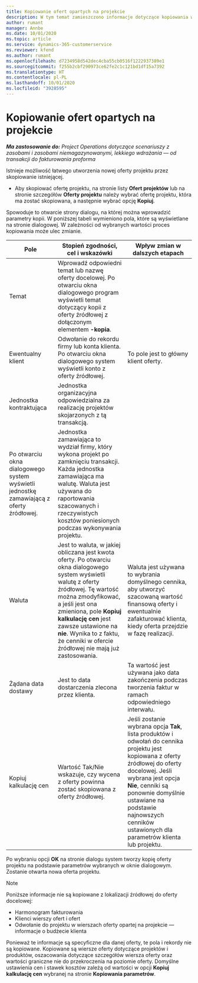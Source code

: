 ```yaml
---
title: Kopiowanie ofert opartych na projekcie
description: W tym temat zamieszczono informacje dotyczące kopiowania wierszy szansy sprzedaży opartych na produkcie w Project Operations.
author: rumant
manager: Annbe
ms.date: 10/01/2020
ms.topic: article
ms.service: dynamics-365-customerservice
ms.reviewer: kfend
ms.author: rumant
ms.openlocfilehash: d7234958d542dec4cba55cb0516f1222937389e1
ms.sourcegitcommit: f255b2cbf290973ce62fe2c1c121bd1df15a7392
ms.translationtype: HT
ms.contentlocale: pl-PL
ms.lasthandoff: 10/01/2020
ms.locfileid: "3928595"
---
```

# <a name="copy-project-based-quotes"></a>Kopiowanie ofert opartych na projekcie

_**Ma zastosowanie do:** Project Operations dotyczące scenariuszy z zasobami i zasobami niemagazynowanymi, lekkiego wdrażania — od transakcji do fakturowania proforma_

Istnieje możliwość łatwego utworzenia nowej oferty projektu przez skopiowanie istniejącej. 

- Aby skopiować ofertę projektu, na stronie listy **Ofert projektów** lub na stronie szczegółów **Oferty projektu** należy wybrać ofertę projektu, która ma zostać skopiowana, a następnie wybrać opcję **Kopiuj**.

Spowoduje to otwarcie strony dialogu, na której można wprowadzić parametry kopii. W poniższej tabeli wymieniono pola, które są wyświetlane na stronie dialogowej. W zależności od wybranych wartości proces kopiowania może ulec zmianie.

| **Pole** | **Stopień zgodności, cel i wskazówki** | **Wpływ zmian w dalszych etapach** |
| --- | --- | --- |
| Temat | Wprowadź odpowiedni temat lub nazwę oferty docelowej. Po otwarciu okna dialogowego program wyświetli temat dotyczący kopii z oferty źródłowej z dołączonym elementem **-kopia**. | |
| Ewentualny klient | Odwołanie do rekordu firmy lub konta klienta. Po otwarciu okna dialogowego system wyświetli konto z oferty źródłowej. | To pole jest to główny klient oferty. |
| Jednostka kontraktująca | Jednostka organizacyjna odpowiedzialna za realizację projektów skojarzonych z tą transakcją.
Po otwarciu okna dialogowego system wyświetli jednostkę zamawiającą z oferty źródłowej. | Jednostka zamawiająca to wydział firmy, który wykona projekt po zamknięciu transakcji. Każda jednostka zamawiająca ma walutę. Waluta jest używana do raportowania szacowanych i rzeczywistych kosztów poniesionych podczas wykonywania projektu. |
| Waluta | Jest to waluta, w jakiej obliczana jest kwota oferty. Po otwarciu okna dialogowego system wyświetli walutę z oferty źródłowej. Tę wartość można zmodyfikować, a jeśli jest ona zmieniona, pole **Kopiuj kalkulację cen** jest zawsze ustawione na **nie**. Wynika to z faktu, że cenniki w ofercie źródłowej nie mają już zastosowania. | Waluta jest używana to wybrania domyślnego cennika, aby utworzyć szacowaną wartość finansową oferty i ewentualnie zafakturować klienta, kiedy oferta przejdzie w fazę realizacji. |
| Żądana data dostawy | Jest to data dostarczenia zlecona przez klienta. | Ta wartość jest używana jako data zakończenia podczas tworzenia faktur w ramach odpowiedniego interwału. |
| Kopiuj kalkulację cen | Wartość Tak/Nie wskazuje, czy wycena z oferty powinna zostać skopiowana z oferty źródłowej. | Jeśli zostanie wybrana opcja **Tak**, lista produktów i odwołań do cennika projektu jest kopiowana z oferty źródłowej do oferty docelowej. Jeśli wybrana jest opcja **Nie**, cenniki są ponownie domyślnie ustawiane na podstawie najnowszych cenników ustawionych dla parametrów klienta lub projektu. |

Po wybraniu opcji **OK** na stronie dialogu system tworzy kopię oferty projektu na podstawie parametrów wybranych w oknie dialogowym. Zostanie otwarta nowa oferta projektu. 

> [!NOTE]
> Poniższe informacje nie są kopiowane z lokalizacji źródłowej do oferty docelowej:
>
> - Harmonogram fakturowania
> - Klienci wierszy ofert i ofert
> - Odwołanie do projektu w wierszach oferty opartej na projekcie — informacje o budżecie klienta
>
>Ponieważ te informacje są specyficzne dla danej oferty, te pola i rekordy nie są kopiowane. Kopiowane są wiersze oferty dotyczące projektów i produktów, oszacowania dotyczące szczegółów wiersza oferty oraz wartości graniczne nie do przekroczenia na poziomie oferty. Domyślne ustawienia cen i stawek kosztów zależą od wartości w opcji **Kopiuj kalkulację cen** wybranej na stronie **Kopiowania parametrów**.

